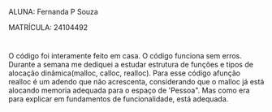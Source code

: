 ALUNA: Fernanda P Souza

MATRÍCULA: 24104492
#
O código foi interamente feito em casa.
O código funciona sem erros.
Durante a semana me dediquei a estudar estrutura de funções e tipos de alocação dinâmica(malloc, calloc, realloc). Para esse código  afunção realloc é um adendo que não acrescenta, considerando que o malloc já está alocando memoria adequada para o espaço de 'Pessoa". Mas como era para explicar em fundamentos de funcionalidade, está adequada.
